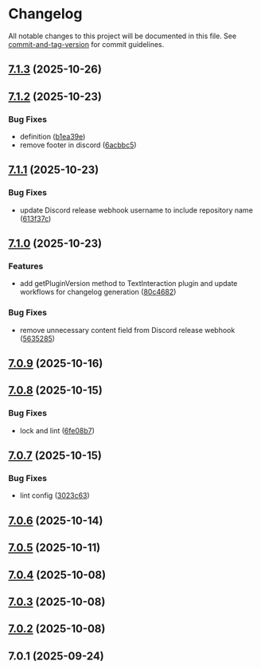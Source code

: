 # Changelog

All notable changes to this project will be documented in this file. See [commit-and-tag-version](https://github.com/absolute-version/commit-and-tag-version) for commit guidelines.

## [7.1.3](https://github.com/Cap-go/capacitor-textinteraction/compare/7.1.2...7.1.3) (2025-10-26)

## [7.1.2](https://github.com/Cap-go/capacitor-textinteraction/compare/7.1.1...7.1.2) (2025-10-23)


### Bug Fixes

* definition ([b1ea39e](https://github.com/Cap-go/capacitor-textinteraction/commit/b1ea39e45e1a4178ec9bf463dd44dec6ee924430))
* remove footer in discord ([6acbbc5](https://github.com/Cap-go/capacitor-textinteraction/commit/6acbbc5a007d63c57bd43d5388e0df12a3f0d874))

## [7.1.1](https://github.com/Cap-go/capacitor-textinteraction/compare/7.1.0...7.1.1) (2025-10-23)


### Bug Fixes

* update Discord release webhook username to include repository name ([613f37c](https://github.com/Cap-go/capacitor-textinteraction/commit/613f37c038559209aec332d360ccc6f172c3dce3))

## [7.1.0](https://github.com/Cap-go/capacitor-textinteraction/compare/7.0.9...7.1.0) (2025-10-23)


### Features

* add getPluginVersion method to TextInteraction plugin and update workflows for changelog generation ([80c4682](https://github.com/Cap-go/capacitor-textinteraction/commit/80c46827565c0cfd43518d5cac9a87a3dd6f9ed8))


### Bug Fixes

* remove unnecessary content field from Discord release webhook ([5635285](https://github.com/Cap-go/capacitor-textinteraction/commit/5635285c6990a8c058421af82b02fe7afa427cf7))

## [7.0.9](https://github.com/Cap-go/capacitor-textinteraction/compare/7.0.8...7.0.9) (2025-10-16)

## [7.0.8](https://github.com/Cap-go/capacitor-textinteraction/compare/7.0.7...7.0.8) (2025-10-15)


### Bug Fixes

* lock and lint ([6fe08b7](https://github.com/Cap-go/capacitor-textinteraction/commit/6fe08b7ef48fc4d512e1d705326d5c879515c403))

## [7.0.7](https://github.com/Cap-go/capacitor-textinteraction/compare/7.0.6...7.0.7) (2025-10-15)


### Bug Fixes

* lint config ([3023c63](https://github.com/Cap-go/capacitor-textinteraction/commit/3023c6395b621adda862ea6fa1bb8fa4f4fada65))

## [7.0.6](https://github.com/Cap-go/capacitor-textinteraction/compare/7.0.5...7.0.6) (2025-10-14)

## [7.0.5](https://github.com/Cap-go/capacitor-textinteraction/compare/7.0.4...7.0.5) (2025-10-11)

## [7.0.4](https://github.com/Cap-go/capacitor-textinteraction/compare/7.0.3...7.0.4) (2025-10-08)

## [7.0.3](https://github.com/Cap-go/capacitor-textinteraction/compare/7.0.2...7.0.3) (2025-10-08)

## [7.0.2](https://github.com/Cap-go/capacitor-textinteraction/compare/7.0.1...7.0.2) (2025-10-08)

## 7.0.1 (2025-09-24)
